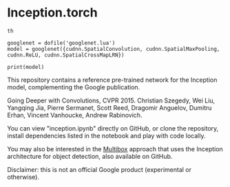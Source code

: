 # Inception.torch

```
th

googlenet = dofile('googlenet.lua')
model = googlenet({cudnn.SpatialConvolution, cudnn.SpatialMaxPooling, cudnn.ReLU, cudnn.SpatialCrossMapLRN})

print(model)
```


This repository contains a reference pre-trained network for the Inception
model, complementing the Google publication.

Going Deeper with Convolutions, CVPR 2015.
Christian Szegedy, Wei Liu, Yangqing Jia, Pierre Sermanet, Scott Reed,
Dragomir Anguelov, Dumitru Erhan, Vincent Vanhoucke, Andrew Rabinovich.

You can view "inception.ipynb" directly on GitHub, or clone the
repository, install dependencies listed in the notebook and play with code
locally.

You may also be interested in the [Multibox](https://github.com/google/multibox)
approach that uses the Inception architecture for object detection, also
available on GitHub.

Disclaimer: this is not an official Google product (experimental or otherwise).
